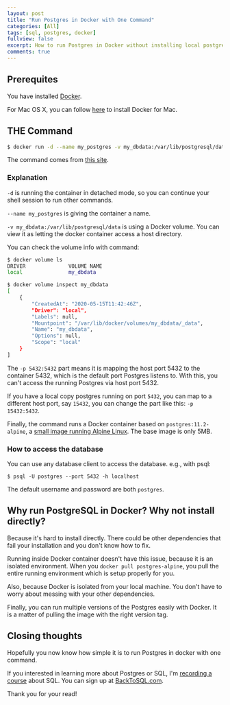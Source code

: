 ```yaml
---
layout: post
title: "Run Postgres in Docker with One Command"
categories: [All]
tags: [sql, postgres, docker]
fullview: false
excerpt: How to run Postgres in Docker without installing local postgres
comments: true
---
```


## Prerequites

You have installed [Docker](https://www.docker.com/). 

For Mac OS X, you can follow [here](https://docs.docker.com/docker-for-mac/install/) to install Docker for Mac.

## THE Command

```bash
$ docker run -d --name my_postgres -v my_dbdata:/var/lib/postgresql/data -p 5432:5432 postgres:11.2-alpine
```

The command comes from [this site](https://www.saltycrane.com/blog/2019/01/how-run-postgresql-docker-mac-local-development/).

### Explanation

`-d` is running the container in detached mode, so you can continue your shell session to run other commands.

`--name my_postgres` is giving the container a name.

`-v my_dbdata:/var/lib/postgresql/data` is using a Docker volume. You can view it as letting the docker container access a host directory.

You can check the volume info with command:

```bash
$ docker volume ls                                                                                                                  
DRIVER              VOLUME NAME
local               my_dbdata

$ docker volume inspect my_dbdata                                                                                                   
[
    {
        "CreatedAt": "2020-05-15T11:42:46Z",
        "Driver": "local",
        "Labels": null,
        "Mountpoint": "/var/lib/docker/volumes/my_dbdata/_data",
        "Name": "my_dbdata",
        "Options": null,
        "Scope": "local"
    }
]
```

The `-p 5432:5432` part means it is mapping the host port 5432 to the container 5432, which is the default port Postgres listens to. With this,
you can't access the running Postgres via host port 5432. 

If you have a local copy postgres running on port `5432`, you can map to a different host port, say `15432`, you can change the part like this: `-p 15432:5432`.

Finally, the command runs a Docker container based on `postgres:11.2-alpine`, a [small image running Alpine Linux](https://hub.docker.com/_/alpine).
The base image is only 5MB. 

### How to access the database
You can use any database client to access the database. e.g., with psql:

```
$ psql -U postgres --port 5432 -h localhost
```
The default username and password are both `postgres`.

## Why run PostgreSQL in Docker? Why not install directly?

Because it's hard to install directly. There could be other dependencies that fail your installation and you don't know how to fix.

Running inside Docker container doesn't have this issue, because it is an isolated environment. When you `docker pull postgres-alpine`, you pull
the entire running environment which is setup properly for you. 

Also, because Docker is isolated from your local machine. You don't have to worry about messing with your other dependencies.

Finally, you can run multiple versions of the Postgres easily with Docker. It is a matter of pulling the image with the right version tag.

## Closing thoughts

Hopefully you now know how simple it is to run Postgres in docker with one command.

If you interested in learning more about Postgres or SQL, I'm [recording a course](http://blog.junjizhi.com/all/2020/05/16/launch-backtosql.html) about SQL. You can sign up at [BackToSQL.com](https://backtosql.com/).

Thank you for your read!